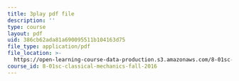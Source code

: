 ```yaml
---
title: 3play pdf file
description: ''
type: course
layout: pdf
uid: 386cb62ada81a690095511b104163d75
file_type: application/pdf
file_location: >-
  https://open-learning-course-data-production.s3.amazonaws.com/8-01sc-classical-mechanics-fall-2016/386cb62ada81a690095511b104163d75_QCA3zOe2xdA.pdf
course_id: 8-01sc-classical-mechanics-fall-2016
---
```

